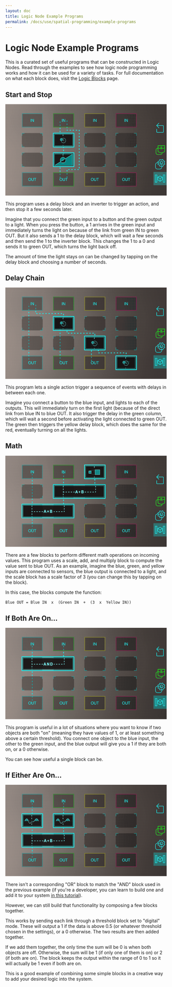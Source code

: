 ```yaml
---
layout: doc
title: Logic Node Example Programs
permalink: /docs/use/spatial-programming/example-programs
---
```


# Logic Node Example Programs

This is a curated set of useful programs that can be constructed in Logic Nodes. Read through the examples to see how logic node programming works and how it can be used for a variety of tasks. For full documentation on what each block does, visit the [Logic Blocks](https://github.com/ptcrealitylab/vuforia-spatial-toolbox-documentation/blob/master/use/toolboxBlocks.md) page.

## Start and Stop

![start and stop example program screenshot](./images/example-program-gifs/start-and-stop.gif)

This program uses a delay block and an inverter to trigger an action, and then stop it a few seconds later.

Imagine that you connect the green input to a button and the green output to a light. When you press the button, a 1 arrives in the green input and immediately turns the light on because of the link from green IN to green OUT. But it also sends a 1 to the delay block, which will wait a few seconds and then send the 1 to the inverter block. This changes the 1 to a 0 and sends it to green OUT, which turns the light back off.

The amount of time the light stays on can be changed by tapping on the delay block and choosing a number of seconds.

## Delay Chain

![delay chain example program screenshot](./images/example-program-gifs/delay-chain.gif)

This program lets a single action trigger a sequence of events with delays in between each one.

Imagine you connect a button to the blue input, and lights to each of the outputs. This will immediately turn on the first light (because of the direct link from blue IN to blue OUT. It also trigger the delay in the green column, which will wait a second before activating the light connected to green OUT. The green then triggers the yellow delay block, which does the same for the red, eventually turning on all the lights.

## Math

![various math blocks example program screenshot](./images/example-program-gifs/math.gif)

There are a few blocks to perform different math operations on incoming values. This program uses a scale, add, and multiply block to compute the value sent to blue OUT. As an example, imagine the blue, green, and yellow inputs are connected to sensors, the blue output is connected to a light, and the scale block has a scale factor of 3 (you can change this by tapping on the block). 

In this case, the blocks compute the function:

```
Blue OUT = Blue IN  x  (Green IN  +  (3  x  Yellow IN))
```

## If Both Are On...

![AND example program screenshot](./images/example-program-gifs/both-are-on.gif)

This program is useful in a lot of situations where you want to know if two objects are both "on" (meaning they have values of 1, or at least something above a certain threshold). You connect one object to the blue input, the other to the green input, and the blue output will give you a 1 if they are both on, or a 0 otherwise.

You can see how useful a single block can be.

## If Either Are On...

![constructed OR example program screenshot](./images/example-program-gifs/either-are-on.gif)

There isn't a corresponding "OR" block to match the "AND" block used in the previous example (if you're a developer, you can learn to build one and add it to your system [in this tutorial]()).

However, we can still build that functionality by composing a few blocks together.

This works by sending each link through a threshold block set to "digital" mode. These will output a 1 if the data is above 0.5 (or whatever threshold chosen in the settings), or a 0 otherwise. The two results are then added together. 

If we add them together, the only time the sum will be 0 is when both objects are off. Otherwise, the sum will be 1 (if only one of them is on) or 2 (if both are on). The block keeps the output within the range of 0 to 1 so it will actually be 1 even if both are on.

This is a good example of combining some simple blocks in a creative way to add your desired logic into the system.
